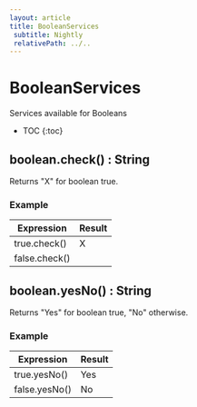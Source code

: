 ```yaml
---
layout: article
title: BooleanServices
 subtitle: Nightly
 relativePath: ../..
---
```


<!--
/********************************************************************************
** Copyright (c) 2015 Obeo.
** All rights reserved. This program and the accompanying materials
** are made available under the terms of the Eclipse Public License v1.0
** which accompanies this distribution, and is available at
** http://www.eclipse.org/legal/epl-v10.html
**
** Contributors:
**    Stephane Begaudeau (Obeo) - initial API and implementation
*********************************************************************************/
-->

# BooleanServices

Services available for Booleans

* TOC
{:toc}

## boolean.check() : String

Returns "X" for boolean true.

### Example

| Expression | Result |
| ---------- | ------ |
| true.check() | X |
| false.check() |  |

## boolean.yesNo() : String

Returns "Yes" for boolean true, "No" otherwise.

### Example

| Expression | Result |
| ---------- | ------ |
| true.yesNo() | Yes |
| false.yesNo() | No |



